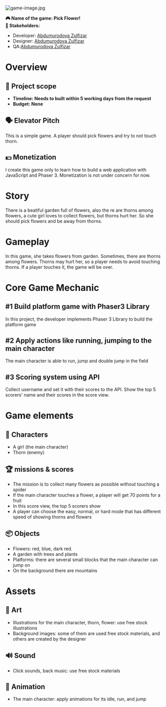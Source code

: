 ![game-image.jpg](./design.jpg)

**🎮️ Name of the game:  Pick Flower!\
👥 Stakeholders:**

* Developer: [Abdumurodova Zulfizar](https://www.linkedin.com/in/zulfizar-abdumurodova-a61527206/) 
* Designer: [Abdumurodova Zulfizar](https://www.linkedin.com/in/zulfizar-abdumurodova-a61527206/) 
* QA:[Abdumurodova Zulfizar](https://www.linkedin.com/in/zulfizar-abdumurodova-a61527206/) 


# Overview

## 📐 Project scope

* **Timeline: Needs to built within 5 working days from the request**
* **Budget: None**

## 🗣️ Elevator Pitch

This is a simple game. A player should pick flowers and try to not touch thorn.

## 💵 Monetization

I create this game only to learn how to build a web application with JavaScript and Phaser 3. Monetization is not under concern for now.

# Story

There is a beatiful garden full of flowers, also the re are thorns among flowers, a cute girl loves to collect flowers, but thorns hurt her. So she should pick flowers and be away from thorns.

# Gameplay

In this game, she takes flowers from garden. Sometimes, there are thorns among flowers. Thorns may hurt her, so a player needs to avoid touching thorns. If a player touches it, the game will be over.

# Core Game Mechanic

## #1 Build platform game with Phaser3 Library

In this project, the developer implements Phaser 3 Library to build the platform game

## #2 Apply actions like running, jumping to the main character

The main character is able to run, jump and double jump in the field

## #3 Scoring system using API

Collect username and set it with their scores to the API.
Show the top 5 scorers' name and their scores in the score view.

# Game elements

## 👤 Characters

* A girl (the main character)
* Thorn (enemy)

## 🏆️ missions & scores

* The mission is to collect many flowers as possible without touching a spider
* If the main character touches a flower,  a player will get 70 points for a fruit
* In this score view, the top 5 scorers show
* A player can choose the easy, normal, or hard mode that has different speed of showing thorns and flowers

## 📦️ Objects

* Flowers: red, blue, dark red.
* A garden with trees and plants
* Platforms: there are several small blocks that the main character can jump on
* On the background there are mountains
# Assets

## 🎨 Art

* Illustrations for the main character, thorn, flower: use free stock illustrations
* Background images: some of them are used free stock materials, and others are created by the designer 

## 🔊 Sound

* Click sounds, back music:  use free stock materials

## 🏃‍ Animation

* The main character: apply animations for its idle, run, and jump
